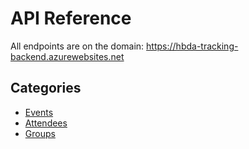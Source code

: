 # API Reference

All endpoints are on the domain: https://hbda-tracking-backend.azurewebsites.net

## Categories
- [Events](https://tessa-hudson.github.io/Capstone_Fall2021/api/events)
- [Attendees](https://tessa-hudson.github.io/Capstone_Fall2021/api/attendees)
- [Groups](https://tessa-hudson.github.io/Capstone_Fall2021/api/groups)
